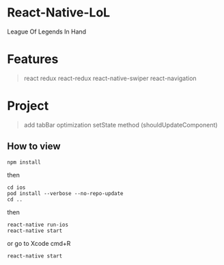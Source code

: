 # React-Native-LoL
League Of Legends In Hand

# Features
> react
> redux
> react-redux
> react-native-swiper
> react-navigation

# Project
> add tabBar
> optimization setState method (shouldUpdateComponent)

## How to view
```shell
npm install
```
then 

```shell
cd ios
pod install --verbose --no-repo-update
cd ..
```
then

```shell
react-native run-ios
react-native start
```
or go to Xcode cmd+R
```shell
react-native start
```
